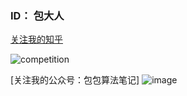 ### ID： 包大人

[关注我的知乎](https://www.zhihu.com/people/bao-bao-12-67)

![competition](https://road-to-kaggle-grandmaster.vercel.app/api/badges/baomengjiao/competition)

[关注我的公众号：包包算法笔记] ![image](https://user-images.githubusercontent.com/11678997/149350107-4be056f8-4ffe-4fb4-817b-d952acc05693.png)

